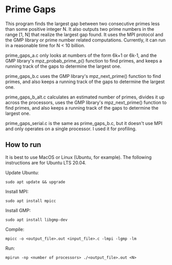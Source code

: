 <h1>Prime Gaps</h1>

This program finds the largest gap between two consecutive primes less than some positive integer N. It also outputs two prime numbers in the range [1, N] that realize the largest gap found. It uses the MPI protocol and the GMP library or prime number related computations. Currently, it can run in a reasonable time for N \< 10 billion.

prime_gaps_a.c only looks at numbers of the form 6k+1 or 6k-1, and the GMP library's mpz_probab_prime_p() function to find primes, and keeps a running track of the gaps to determine the largest one.

prime_gaps_b.c uses the GMP library's mpz_next_prime() function to find primes, and also keeps a running track of the gaps to determine the largest one.

prime_gaps_b_alt.c calculates an estimated number of primes, divides it up across the processors, uses the GMP library's mpz_next_prime() function to find primes, and also keeps a running track of the gaps to determine the largest one.

prime_gaps_serial.c is the same as prime_gaps_b.c, but it doesn't use MPI and only operates on a single processor. I used it for profiling.

<h2>How to run</h2>
It is best to use MacOS or Linux (Ubuntu, for example). The following instructions are for Ubuntu LTS 20.04.

Update Ubuntu:

	sudo apt update && upgrade

Install MPI:

	sudo apt install mpicc

Install GMP:

	sudo apt install libgmp-dev

Compile:

	mpicc -o <output_file>.out <input_file>.c -lmpi -lgmp -lm

Run:

	mpirun -np <number of processors> ./<output_file>.out <N>


